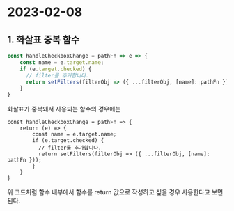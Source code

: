 # 2023-02-08 

## 1. 화살표 중복 함수

```js
const handleCheckboxChange = pathFn => e => {
    const name = e.target.name;
    if (e.target.checked) {
      // filter를 추가합니다.
      return setFilters(filterObj => ({ ...filterObj, [name]: pathFn }));
    }
}
```

화살표가 중복돼서 사용되는 함수의 경우에는

```
const handleCheckboxChange = pathFn => {
    return (e) => {
        const name = e.target.name;
        if (e.target.checked) {
          // filter를 추가합니다.
          return setFilters(filterObj => ({ ...filterObj, [name]: pathFn }));
        }
    }
}

```

위 코드처럼 함수 내부에서 함수를 return 값으로 작성하고 싶을 경우 사용한다고 보면 된다.
